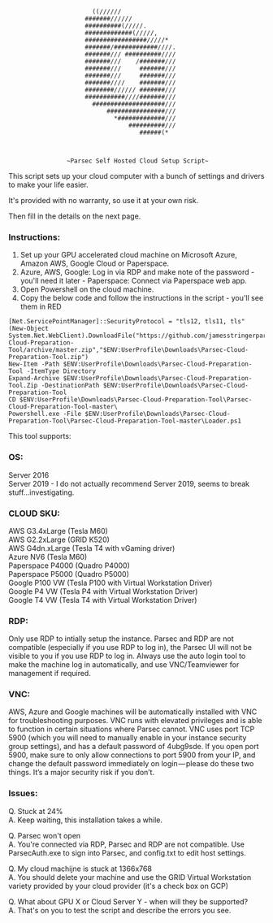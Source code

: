                            ((//////                                
                         #######//////                             
                         ##########(/////.                         
                         #############(/////,                      
                         #################/////*                   
                         #######/############////.                 
                         #######/// ##########////                 
                         #######///    /#######///                 
                         #######///     #######///                 
                         #######///     #######///                 
                         #######////    #######///                 
                         ########////// #######///                 
                         ###########////#######///                 
                           ####################///                 
                               ################///                 
                                 *#############///                 
                                     ##########///                 
                                        ######(*                   
                                                           
                           
                                       
                    ~Parsec Self Hosted Cloud Setup Script~

This script sets up your cloud computer with a bunch of settings and drivers
to make your life easier.  
                    
It's provided with no warranty, so use it at your own risk.

Then fill in the details on the next page.


### Instructions:                    
1. Set up your GPU accelerated cloud machine on Microsoft Azure, Amazon AWS, Google Cloud or Paperspace. 
2. Azure, AWS, Google: Log in via RDP and make note of the password - you'll need it later - Paperspace: Connect via Paperspace web app.
3. Open Powershell on the cloud machine.
4. Copy the below code and follow the instructions in the script - you'll see them in RED

```
[Net.ServicePointManager]::SecurityProtocol = "tls12, tls11, tls"  
(New-Object System.Net.WebClient).DownloadFile("https://github.com/jamesstringerparsec/Parsec-Cloud-Preparation-Tool/archive/master.zip","$ENV:UserProfile\Downloads\Parsec-Cloud-Preparation-Tool.zip")  
New-Item -Path $ENV:UserProfile\Downloads\Parsec-Cloud-Preparation-Tool -ItemType Directory  
Expand-Archive $ENV:UserProfile\Downloads\Parsec-Cloud-Preparation-Tool.Zip -DestinationPath $ENV:UserProfile\Downloads\Parsec-Cloud-Preparation-Tool  
CD $ENV:UserProfile\Downloads\Parsec-Cloud-Preparation-Tool\Parsec-Cloud-Preparation-Tool-master\  
Powershell.exe -File $ENV:UserProfile\Downloads\Parsec-Cloud-Preparation-Tool\Parsec-Cloud-Preparation-Tool-master\Loader.ps1
```

This tool supports:

### OS:
Server 2016  
Server 2019  - I do not actually recommend Server 2019, seems to break stuff...investigating. 
                    
### CLOUD SKU:
AWS G3.4xLarge    (Tesla M60)  
AWS G2.2xLarge    (GRID K520)  
AWS G4dn.xLarge   (Tesla T4 with vGaming driver)  
Azure NV6         (Tesla M60)  
Paperspace P4000  (Quadro P4000)  
Paperspace P5000  (Quadro P5000)  
Google P100 VW    (Tesla P100 with Virtual Workstation Driver)  
Google P4 VW      (Tesla P4 with Virtual Workstation Driver)  
Google T4 VW      (Tesla T4 with Virtual Workstation Driver)  

### RDP:  
Only use RDP to intially setup the instance. Parsec and RDP are not compatible (especially if you use RDP to log in), the Parsec UI will not be visible to you if you use RDP to log in.  Always use the auto login tool to make the machine log in automatically, and use VNC/Teamviewer for management if required.  

### VNC:
AWS, Azure and Google machines will be automatically installed with VNC for troubleshooting purposes. VNC runs with elevated privileges and is able to function in certain situations where Parsec cannot. VNC uses port TCP 5900 (which you will need to manually enable in your instance security group settings), and has a default password of 4ubg9sde. If you open port 5900, make sure to only allow connections to port 5900 from your IP, and change the default password immediately on login — please do these two things. It’s a major security risk if you don’t.

### Issues:
Q. Stuck at 24%  
A. Keep waiting, this installation takes a while.

Q. Parsec won't open  
A. You're connected via RDP, Parsec and RDP are not compatible.  Use ParsecAuth.exe to sign into Parsec, and config.txt to edit host settings.  

Q. My cloud machijne is stuck at 1366x768  
A. You should delete your machine and use the GRID Virtual Workstation variety provided by your cloud provider (it's a check box on GCP)

Q. What about GPU X or Cloud Server Y - when will they be supported?  
A. That's on you to test the script and describe the errors you see.



